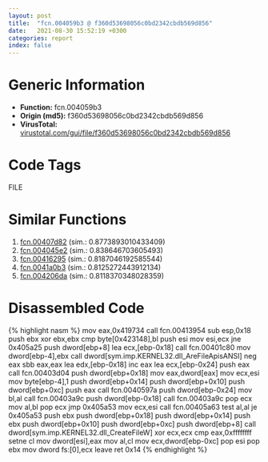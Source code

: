 ```yaml
---
layout: post
title:  "fcn.004059b3 @ f360d53698056c0bd2342cbdb569d856"
date:   2021-08-30 15:52:19 +0300
categories: report
index: false
---
```


# Generic Information
- **Function:** fcn.004059b3
- **Origin (md5):** f360d53698056c0bd2342cbdb569d856
- **VirusTotal:** [virustotal.com/gui/file/f360d53698056c0bd2342cbdb569d856][virustotal_ref]

# Code Tags
<span class="tag" id="FILE">FILE</span>


# Similar Functions

1. [fcn.00407d82][similar_1_ref] (sim.: 0.8773893010433409)
2. [fcn.004045e2][similar_2_ref] (sim.: 0.838646703605493)
3. [fcn.00416295][similar_3_ref] (sim.: 0.8187046192585544)
4. [fcn.0041a0b3][similar_4_ref] (sim.: 0.8125272443912134)
5. [fcn.004206da][similar_5_ref] (sim.: 0.8118370348028359)


# Disassembled Code

{% highlight nasm %}
mov eax,0x419734
call fcn.00413954
sub esp,0x18
push ebx
xor ebx,ebx
cmp byte[0x423148],bl
push esi
mov esi,ecx
jne 0x405a25
push dword[ebp+8]
lea ecx,[ebp-0x18]
call fcn.00401c80
mov dword[ebp-4],ebx
call dword[sym.imp.KERNEL32.dll_AreFileApisANSI]
neg eax
sbb eax,eax
lea edx,[ebp-0x18]
inc eax
lea ecx,[ebp-0x24]
push eax
call fcn.00403d04
push dword[ebp+0x18]
mov eax,dword[eax]
mov ecx,esi
mov byte[ebp-4],1
push dword[ebp+0x14]
push dword[ebp+0x10]
push dword[ebp+0xc]
push eax
call fcn.0040597a
push dword[ebp-0x24]
mov bl,al
call fcn.00403a9c
push dword[ebp-0x18]
call fcn.00403a9c
pop ecx
mov al,bl
pop ecx
jmp 0x405a53
mov ecx,esi
call fcn.00405a63
test al,al
je 0x405a53
push ebx
push dword[ebp+0x18]
push dword[ebp+0x14]
push ebx
push dword[ebp+0x10]
push dword[ebp+0xc]
push dword[ebp+8]
call dword[sym.imp.KERNEL32.dll_CreateFileW]
xor ecx,ecx
cmp eax,0xffffffff
setne cl
mov dword[esi],eax
mov al,cl
mov ecx,dword[ebp-0xc]
pop esi
pop ebx
mov dword fs:[0],ecx
leave 
ret 0x14
{% endhighlight %}


[similar_1_ref]: /report/fcn.00407d82@623952564c193310b2e5c9b0fe299d07
[similar_2_ref]: /report/fcn.004045e2@f360d53698056c0bd2342cbdb569d856
[similar_3_ref]: /report/fcn.00416295@c3466bab32f3a73706b87b6042748ed4
[similar_4_ref]: /report/fcn.0041a0b3@c3466bab32f3a73706b87b6042748ed4
[similar_5_ref]: /report/fcn.004206da@c3466bab32f3a73706b87b6042748ed4
[virustotal_ref]: https://www.virustotal.com/gui/file/f360d53698056c0bd2342cbdb569d856